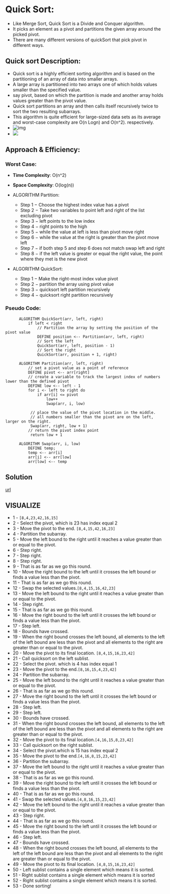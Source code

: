 # Quick Sort:

  - Like Merge Sort, Quick Sort is a Divide and Conquer algorithm.
  - It picks an element as a pivot and partitions the given array around the picked pivot.
  - There are many different versions of quickSort that pick pivot in different ways.

## Quick sort Description:

  - Quick sort is a highly efficient sorting algorithm and is based on the partitioning of an array of data into smaller arrays.
  - A large array is partitioned into two arrays one of which holds values smaller than the specified value.
  - say pivot, based on which the partition is made and another array holds values greater than the pivot value.
  - Quick sort partitions an array and then calls itself recursively twice to sort the two resulting subarrays.
  - This algorithm is quite efficient for large-sized data sets as its average and worst-case complexity are O(n Logn) and  O(n^2). respectively.
  - ![img](https://www.tutorialspoint.com/data_structures_algorithms/images/quick_sort_partition_animation.gif)
  - ![](https://www.geeksforgeeks.org/wp-content/uploads/gq/2014/01/QuickSort2.png)

## Approach & Efficiency:

  ### Worst Case:
  - __Time Complexity__: O(n^2)
  - __Space Complexity__: O(log(n))
  
  - ALGORITHM Partition:
    - Step 1 − Choose the highest index value has a pivot
    - Step 2 − Take two variables to point left and right of the list excluding pivot
    - Step 3 − left points to the low index
    - Step 4 − right points to the high
    - Step 5 − while the value at left is less than pivot move right
    - Step 6 − while the value at the right is greater than the pivot move left
    - Step 7 − if both step 5 and step 6 does not match swap left and right
    - Step 8 − if the left value is greater or equal the right value, the point where they met is the new pivot
  
 - ALGORITHM QuickSort:
   - Step 1 − Make the right-most index value pivot
   - Step 2 − partition the array using pivot value
   - Step 3 − quicksort left partition recursively
   - Step 4 − quicksort right partition recursively




  ### Pseudo Code:

          ALGORITHM QuickSort(arr, left, right)
              if left < right
                  // Partition the array by setting the position of the pivot value 
                  DEFINE position <-- Partition(arr, left, right)
                  // Sort the left
                  QuickSort(arr, left, position - 1)
                  // Sort the right
                  QuickSort(arr, position + 1, right)

          ALGORITHM Partition(arr, left, right)
              // set a pivot value as a point of reference
              DEFINE pivot <-- arr[right]
              // create a variable to track the largest index of numbers lower than the defined pivot
              DEFINE low <-- left - 1
              for i <- left to right do
                  if arr[i] <= pivot
                      low++
                      Swap(arr, i, low)

               // place the value of the pivot location in the middle.
               // all numbers smaller than the pivot are on the left, larger on the right. 
               Swap(arr, right, low + 1)
              // return the pivot index point
               return low + 1

          ALGORITHM Swap(arr, i, low)
              DEFINE temp;
              temp <-- arr[i]
              arr[i] <-- arr[low]
              arr[low] <-- temp
              
## Solution
[url](https://drive.google.com/file/d/1qTp-FVEq7w3xYMA0lKIjFuyyTZ91ruHY/view?usp=sharing)

## VISUALIZE

- 1 - `[8,4,23,42,16,15]`
- 2 - Select the pivot, which is 23 has index equal 2
- 3 - Move the pivot to the end. `[8,4,15,42,16,23]`
- 4 - Partition the subarray.
- 5 - Move the left bound to the right until it reaches a value greater than or equal to the pivot.
- 6 - Step right.
- 7 - Step right.
- 8 - Step right.
- 9 - That is as far as we go this round.
- 10 - Move the right bound to the left until it crosses the left bound or finds a value less than the pivot.
- 11 - That is as far as we go this round.
- 12 - Swap the selected values.`[8,4,15,16,42,23]`
- 13 - Move the left bound to the right until it reaches a value greater than or equal to the pivot.
- 14 - Step right.
- 15 - That is as far as we go this round.
- 16 - Move the right bound to the left until it crosses the left bound or finds a value less than the pivot.
- 17 - Step left.
- 18 - Bounds have crossed.
- 19 - When the right bound crosses the left bound, all elements to the left of the left bound are less than the pivot and all elements to the right are greater than or equal to the pivot.
- 20 - Move the pivot to its final location. `[8,4,15,16,23,42]`
- 21 - Call quicksort on the left sublist.
- 22 - Select the pivot. which is 4 has index equal 1
- 23 - Move the pivot to the end.`[8,16,15,4,23,42]`
- 24 - Partition the subarray.
- 25 - Move the left bound to the right until it reaches a value greater than or equal to the pivot.
- 26 - That is as far as we go this round.
- 27 - Move the right bound to the left until it crosses the left bound or finds a value less than the pivot.
- 28 - Step left.
- 29 - Step left.
- 30 - Bounds have crossed.
- 31 - When the right bound crosses the left bound, all elements to the left of the left bound are less than the pivot and all elements to the right are greater than or equal to the pivot.
- 32 - Move the pivot to its final location.`[4,16,15,8,23,42]`
- 33 - Call quicksort on the right sublist.
- 34 - Select the pivot.which is 15 has index equal 2
- 35 - Move the pivot to the end.`[4,16,8,15,23,42]`
- 36 - Partition the subarray.
- 37 - Move the left bound to the right until it reaches a value greater than or equal to the pivot.
- 38 - That is as far as we go this round.
- 39 - Move the right bound to the left until it crosses the left bound or finds a value less than the pivot.
- 40 - That is as far as we go this round.
- 41 - Swap the selected values.`[4,8,16,15,23,42]`
- 42 - Move the left bound to the right until it reaches a value greater than or equal to the pivot.
- 43 - Step right.
- 44 - That is as far as we go this round.
- 45 - Move the right bound to the left until it crosses the left bound or finds a value less than the pivot.
- 46 - Step left.
- 47 - Bounds have crossed.
- 48 - When the right bound crosses the left bound, all elements to the left of the left bound are less than the pivot and all elements to the right are greater than or equal to the pivot.
- 49 - Move the pivot to its final location. `[4,8,15,16,23,42]`
- 50 - Left sublist contains a single element which means it is sorted.
- 51 - Right sublist contains a single element which means it is sorted
- 52 - Right sublist contains a single element which means it is sorted.
- 53 - Done sorting!


